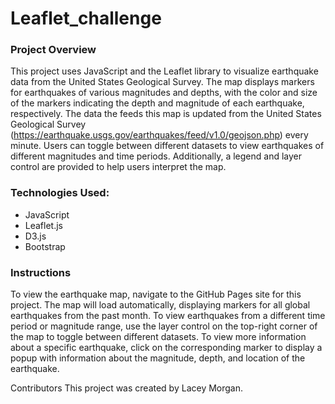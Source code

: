 # Leaflet_challenge

### Project Overview
This project uses JavaScript and the Leaflet library to visualize earthquake data from the United States Geological Survey. The map displays markers for earthquakes of various magnitudes and depths, with the color and size of the markers indicating the depth and magnitude of each earthquake, respectively. The data the feeds this map is updated from the United States Geological Survey (https://earthquake.usgs.gov/earthquakes/feed/v1.0/geojson.php) every minute. Users can toggle between different datasets to view earthquakes of different magnitudes and time periods. Additionally, a legend and layer control are provided to help users interpret the map. 

### Technologies Used:
- JavaScript
- Leaflet.js
- D3.js
- Bootstrap

### Instructions
To view the earthquake map, navigate to the GitHub Pages site for this project. The map will load automatically, displaying markers for all global earthquakes from the past month. To view earthquakes from a different time period or magnitude range, use the layer control on the top-right corner of the map to toggle between different datasets. To view more information about a specific earthquake, click on the corresponding marker to display a popup with information about the magnitude, depth, and location of the earthquake.

Contributors
This project was created by Lacey Morgan.



